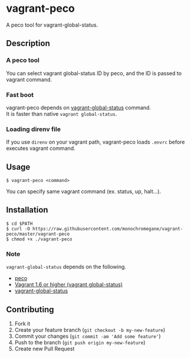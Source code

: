 # vagrant-peco

A peco tool for vagrant-global-status.

## Description

### A peco tool

You can select vagrant global-status ID by peco, and the ID is passed to vagrant command.

### Fast boot  

vagrant-peco depends on [vagrant-global-status](https://github.com/monochromegane/vagrant-global-status) command.  
It is faster than native `vagrant global-status`.  

### Loading direnv file

If you use `direnv` on your vagrant path, vagrant-peco loads `.envrc` before executes vagrant command.

## Usage

```console
$ vagrant-peco <command>
```

You can specify same vagrant command (ex. status, up, halt...).

## Installation

```console
$ cd $PATH
$ curl -O https://raw.githubusercontent.com/monochromegane/vagrant-peco/master/vagrant-peco
$ chmod +x ./vagrant-peco
```

### Note

`vagrant-global-status` depends on the following.

- [peco](https://github.com/peco/peco)
- [Vagrant 1.6 or higher (vagrant global-status)](http://www.vagrantup.com/blog/feature-preview-vagrant-1-6-global-status.html)
- [vagrant-global-status](https://github.com/monochromegane/vagrant-global-status)

## Contributing

1. Fork it
2. Create your feature branch (`git checkout -b my-new-feature`)
3. Commit your changes (`git commit -am 'Add some feature'`)
4. Push to the branch (`git push origin my-new-feature`)
5. Create new Pull Request

